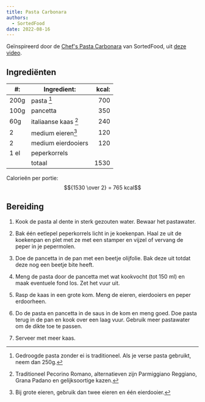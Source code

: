 ```yaml
---
title: Pasta Carbonara
authors:
  - SortedFood
date: 2022-08-16
---
```


Geïnspireerd door de [Chef's Pasta Carbonara](https://sortedfood.com/2022/02/10/chefs-classic-carbonara-recipe/) van SortedFood, uit [deze video](https://www.youtube.com/watch?v=VeUGUxSk4D4).

## Ingrediënten

| #:   | Ingredient:          | kcal: |
| ---- | -------------------- | ----: |
| 200g | pasta [^1]           |   700 |
| 100g | pancetta             |   350 |
| 60g  | italiaanse kaas [^2] |   240 |
| 2    | medium eieren[^3]    |   120 |
| 2    | medium eierdooiers   |   120 |
| 1 el | peperkorrels         |       |
|      | totaal               |  1530 |

[^1]: Gedroogde pasta zonder ei is traditioneel. Als je verse pasta gebruikt, neem dan 250g.
[^2]: Traditioneel Pecorino Romano, alternatieven zijn Parmiggiano Reggiano, Grana Padano en gelijksoortige kazen.
[^3]: Bij grote eieren, gebruik dan twee eieren en één eierdooier.

Calorieën per portie: $${1530 \over 2} = 765 kcal$$

## Bereiding

1. Kook de pasta al dente in sterk gezouten water. Bewaar het pastawater.

2. Bak één eetlepel peperkorrels licht in je koekenpan. Haal ze uit de koekenpan en plet met ze met een stamper en vijzel of vervang de peper in je pepermolen.

3. Doe de pancetta in de pan met een beetje olijfolie. Bak deze uit totdat deze nog een beetje bite heeft.

4. Meng de pasta door de pancetta met wat kookvocht (tot 150 ml) en maak eventuele fond los. Zet het vuur uit.

5. Rasp de kaas in een grote kom. Meng de eieren, eierdooiers en peper erdoorheen.

6. Do de pasta en pancetta in de saus in de kom en meng goed. Doe pasta terug in de pan en kook over een laag vuur. Gebruik meer pastawater om de dikte toe te passen.

7. Serveer met meer kaas.
